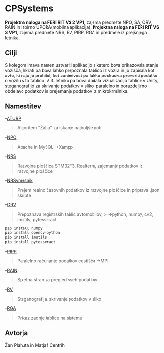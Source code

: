 # CPSystems
**Projektna naloga na FERI RIT VS 2 VP1**, zajema predmete NPO, SA, ORV, RAIN in izbirno UPORA(mobilna aplikacija).
**Projektna naloga na FERI RIT VS 3 VP1**, zajema predmete NRS, RV, PIRP, RGA in predmete iz prejšnjega letnika.
## Cilji
S kolegom imava namen ustvariti aplikacijo s katero bova prikazovala stanje vozišča, hkrati pa bova lahko prepoznala tablico iz vozila in jo zapisala kot avto, ki naju je prehitel, kot zanimivost pa lahko poskusiva preveriti podatke o vozilu s to tablico. V 3. letniku pa bova dodala vizualizacijo tablice v Unity, steganografijo za skrivanje podatkov v sliko, paralelno in porazdeljeno obdelavo podatkov in prejemanje podatkov iz mikrokrmilnika.
## Namestitev
-[ATURP]()
>Algoritem "Žaba" za iskanje najboljše poti

-[NPO](https://www.apachefriends.org/download.html)
>Apache in MySQL ->Xampp

-[NRS](https://www.st.com/en/development-tools/stm32cubeide.html)
> Razvojna ploščica STM32F3, Realterm,
> zajemanje podatkov iz razvojne ploščice

-[NRSvmesnik]()
>Prejem realno časovnih podatkov iz razvojne ploščice in priprava .json skripte

-[ORV](https://www.python.org/downloads/release/python-397/) 
>Prepoznava registrskih tablic avtomobilov,
	> ->python, numpy, cv2, imutils, pytesseract
```sh
pip install numpy
pip install opencv-python
pip install imutils
pip install pytesseract
```

-[PIPR](https://medium.com/geekculture/configuring-mpi-on-windows-10-and-executing-the-hello-world-program-in-visual-studio-code-2019-879776f6493f)
>Paralelno računanje podatkov cestišča ->MPI

-[RAIN]()
>Spletna stran za pregled vseh podatkov

-[RV]()
>Steganografija, skrivanje podatkov v sliko

-[RGA]()
>Prikaz zadnje tablice na sistemu

## Avtorja
Žan Plahuta in Matjaž Centrih

